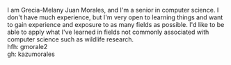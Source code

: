 I am Grecia-Melany Juan Morales, and I'm a senior in computer science. I don't have much experience, but I'm very open to learning things and want to gain experience and exposure to as many fields as possible. I'd like to be able to apply what I've learned in fields not commonly associated with computer science such as wildlife research.  
hfh: gmorale2  
gh: kazumorales
